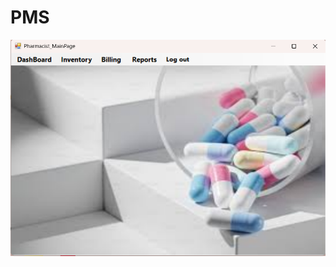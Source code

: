# PMS

![Pharmacist Main Page](https://github.com/Shaniya18/PMS/raw/master/images/Pharmacist%20MainPage.png)

